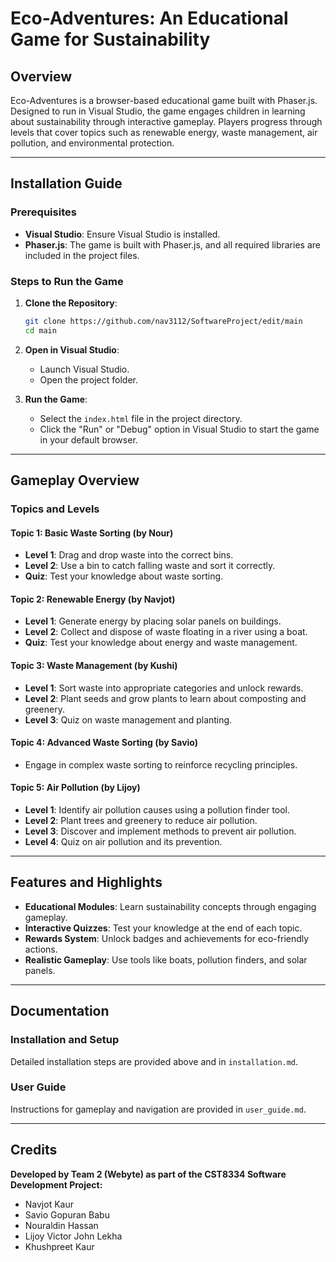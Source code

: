 
# Eco-Adventures: An Educational Game for Sustainability

## Overview

Eco-Adventures is a browser-based educational game built with Phaser.js. Designed to run in Visual Studio, the game engages children in learning about sustainability through interactive gameplay. Players progress through levels that cover topics such as renewable energy, waste management, air pollution, and environmental protection.

---

## Installation Guide

### Prerequisites

- **Visual Studio**: Ensure Visual Studio is installed.
- **Phaser.js**: The game is built with Phaser.js, and all required libraries are included in the project files.

### Steps to Run the Game

1. **Clone the Repository**:
   ```bash
   git clone https://github.com/nav3112/SoftwareProject/edit/main
   cd main
   ```

2. **Open in Visual Studio**:
   - Launch Visual Studio.
   - Open the project folder.

3. **Run the Game**:
   - Select the `index.html` file in the project directory.
   - Click the "Run" or "Debug" option in Visual Studio to start the game in your default browser.

---

## Gameplay Overview

### Topics and Levels

#### Topic 1: Basic Waste Sorting (by Nour)
- **Level 1**: Drag and drop waste into the correct bins.
- **Level 2**: Use a bin to catch falling waste and sort it correctly.
- **Quiz**: Test your knowledge about waste sorting.

#### Topic 2: Renewable Energy (by Navjot)
- **Level 1**: Generate energy by placing solar panels on buildings.
- **Level 2**: Collect and dispose of waste floating in a river using a boat.
- **Quiz**: Test your knowledge about energy and waste management.

#### Topic 3: Waste Management (by Kushi)
- **Level 1**: Sort waste into appropriate categories and unlock rewards.
- **Level 2**: Plant seeds and grow plants to learn about composting and greenery.
- **Level 3**: Quiz on waste management and planting.

#### Topic 4: Advanced Waste Sorting (by Savio)
- Engage in complex waste sorting to reinforce recycling principles.

#### Topic 5: Air Pollution (by Lijoy)
- **Level 1**: Identify air pollution causes using a pollution finder tool.
- **Level 2**: Plant trees and greenery to reduce air pollution.
- **Level 3**: Discover and implement methods to prevent air pollution.
- **Level 4**: Quiz on air pollution and its prevention.

---


## Features and Highlights

- **Educational Modules**: Learn sustainability concepts through engaging gameplay.
- **Interactive Quizzes**: Test your knowledge at the end of each topic.
- **Rewards System**: Unlock badges and achievements for eco-friendly actions.
- **Realistic Gameplay**: Use tools like boats, pollution finders, and solar panels.

---

## Documentation

### Installation and Setup
Detailed installation steps are provided above and in `installation.md`.

### User Guide
Instructions for gameplay and navigation are provided in `user_guide.md`.

---

## Credits

**Developed by Team 2 (Webyte) as part of the CST8334 Software Development Project:**
- Navjot Kaur
- Savio Gopuran Babu
- Nouraldin Hassan
- Lijoy Victor John Lekha
- Khushpreet Kaur
